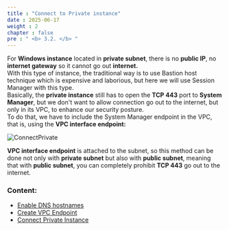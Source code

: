 ```yaml
---
title : "Connect to Private instance"
date : 2025-06-17
weight : 2
chapter : false
pre : " <b> 3.2. </b> "
---
```

For **Windows instance** located in **private subnet**, there is no **public IP**, no **internet gateway** so it cannot go out **internet.**\
With this type of instance, the traditional way is to use Bastion host technique which is expensive and laborious, but here we will use Session Manager with this type.\
Basically, the **private instance** still has to open the **TCP 443** port to **System Manager**, but we don't want to allow connection go out to the internet, but only in its  VPC, to enhance our security posture.\
To do that, we have to include the System Manager endpoint in the VPC, that is, using the **VPC interface endpoint:**

![ConnectPrivate](/images/arc-03.png) 

**VPC interface endpoint** is attached to the subnet, so this method can be done not only with **private subnet** but also with **public subnet**, meaning that with **public subnet**, you can completely prohibit **TCP 443** go out to the internet.

### Content:
   - [Enable DNS hostnames](./3.2.1-enablevpcdns/)
   - [Create VPC Endpoint](./3.2.2-createvpcendpoint/)
   - [Connect Private Instance](./3.3.3-connectec2/)